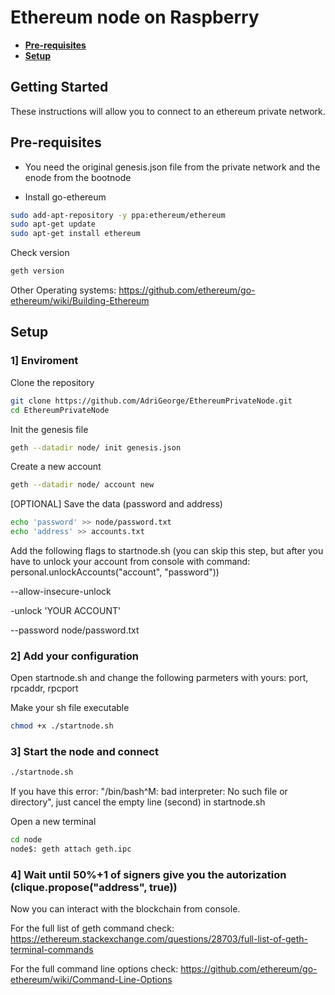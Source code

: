 # Ethereum node on Raspberry

* **[Pre-requisites](#pre-requisites)**
* **[Setup](#setup)**

## Getting Started

These instructions will allow you to connect to an ethereum private network. 

## Pre-requisites

* You need the original genesis.json file from the private network and the enode from the bootnode

* Install go-ethereum


```sh
sudo add-apt-repository -y ppa:ethereum/ethereum
sudo apt-get update
sudo apt-get install ethereum
```

Check version
```sh
geth version
```

Other Operating systems: <https://github.com/ethereum/go-ethereum/wiki/Building-Ethereum>

## Setup
###  1]  Enviroment

Clone the repository
```sh
git clone https://github.com/AdriGeorge/EthereumPrivateNode.git
cd EthereumPrivateNode
```
Init the genesis file
```sh
geth --datadir node/ init genesis.json
```
Create a new account
```sh
geth --datadir node/ account new
```
[OPTIONAL]
Save the data (password and address)
```sh
echo 'password' >> node/password.txt
echo 'address' >> accounts.txt
```
Add the following flags to startnode.sh (you can skip this step, but after you have to unlock your account from console with command: personal.unlockAccounts("account", "password"))

--allow-insecure-unlock

-unlock 'YOUR ACCOUNT'

--password node/password.txt

### 2] Add your configuration

Open startnode.sh and change the following parmeters with yours: port, rpcaddr, rpcport

Make your sh file executable
```sh
chmod +x ./startnode.sh
```

###  3]  Start the node and connect

```sh
./startnode.sh
```
If you have this error: "/bin/bash^M: bad interpreter: No such file or directory",
just cancel the empty line (second) in startnode.sh

Open a new terminal

```sh
cd node
node$: geth attach geth.ipc
```


###  4]  Wait until 50%+1 of signers give you the autorization (clique.propose("address", true))

Now you can interact with the blockchain from console.

For the full list of geth command check: 
https://ethereum.stackexchange.com/questions/28703/full-list-of-geth-terminal-commands

For the full command line options check:
https://github.com/ethereum/go-ethereum/wiki/Command-Line-Options
